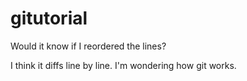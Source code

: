 # gitutorial

Would it know if I reordered the lines?

I think it diffs line by line.  I'm wondering how git works.  
